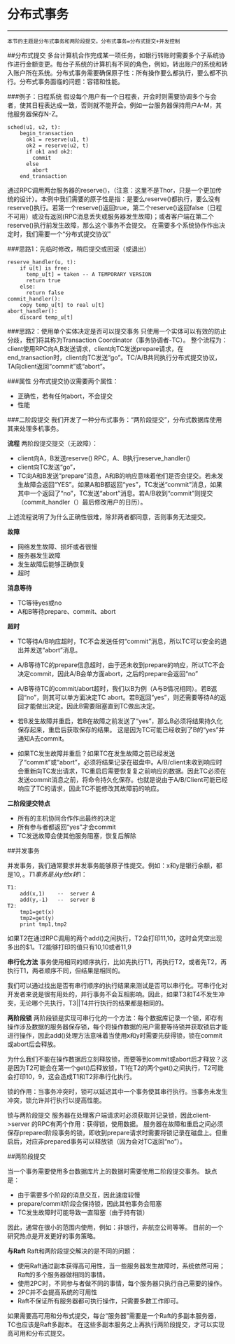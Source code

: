 # 分布式事务

---

    本节的主题是分布式事务和两阶段提交。分布式事务=分布式提交+并发控制
    
##分布式提交
多台计算机合作完成某一项任务，如银行转账时需要多个子系统协作进行金额变更。每台子系统的计算机有不同的角色，例如，转出账户的系统和转入账户所在系统。分布式事务需要确保原子性：所有操作要么都执行，要么都不执行。分布式事务面临的问题：容错和性能。
    
###例子：日程系统
假设每个用户有一个日程表，开会时则需要协调多个与会者，使其日程表达成一致，否则就不能开会。例如一台服务器保持用户A-M，其他服务器保存N-Z。
```
sched(u1, u2, t):
    begin_transaction
      ok1 = reserve(u1, t)
      ok2 = reserve(u2, t)
      if ok1 and ok2:
        commit
      else
        abort
    end_transaction
```
通过RPC调用两台服务器的reserve()，（注意：这里不是Thor，只是一个更加传统的设计）。本例中我们需要的原子性是指：是要么reserve()都执行，要么没有reserve()执行。若第一个reserve()返回true，第二个reserve()返回false（日程不可用）或没有返回(RPC消息丢失或服务器发生故障)；或者客户端在第二个reserve()执行前发生故障，那么这个事务不会提交。
在需要多个系统协作作出决定时，我们需要一个“分布式提交协议”

###思路1：先临时修改，稍后提交或回滚（或退出）
```
reserve_handler(u, t):
    if u[t] is free:
      temp_u[t] = taken -- A TEMPORARY VERSION
      return true
    else:
      return false
commit_handler():
    copy temp_u[t] to real u[t]
abort_handler():
    discard temp_u[t]
```

###思路2：使用单个实体决定是否可以提交事务
只使用一个实体可以有效的防止分歧，我们将其称为Transaction Coordinator（事务协调者-TC）。
整个流程为：client使用RPC向A,B发送请求，client向TC发送prepare请求，在end_transaction时，client向TC发送“go”。TC/A/B共同执行分布式提交协议，TA向client返回“commit”或“abort”。

###属性
分布式提交协议需要两个属性：

*   正确性，若有任何abort，不会提交
*   性能

###二阶段提交
我们开发了一种分布式事务：“两阶段提交”，分布式数据库使用其来处理多机事务。

**流程**
两阶段提交提交（无故障）：

* client向A，B发送reserve() RPC，A、B执行reserve_handler()
* client向TC发送“go”，
* TC向A和B发送“prepare”消息，A和B的响应意味着他们是否会提交。若未发生故障会返回“YES”。如果A和B都返回“yes”，TC发送“commit”消息，如果其中一个返回了“no”，TC发送“abort”消息。若A/B收到“commit”则提交（commit_handler（）最后修改用户的日历）。

上述流程说明了为什么正确性很难，除非两者都同意，否则事务无法提交。


**故障**

* 网络发生故障、损坏或者很慢
* 服务器发生故障
* 发生故障后能够正确恢复
* 超时

**消息等待**

* TC等待yes或no
* A和B等待prepare、commit、abort

**超时**

* TC等待A/B响应超时，TC不会发送任何“commit”消息，所以TC可以安全的退出并发送“abort”消息。

* A/B等待TC的prepare信息超时，由于还未收到prepare的响应，所以TC不会决定commit，因此A/B会单方面abort，之后的prepare会返回“no”

* A/B等待TC的commit/abort超时，我们以B为例（A与B情况相同）。若B返回“no”，则其可以单方面决定TC abort。若B返回“yes”，则还需要等待A的返回才能做出决定。因此B需要阻塞直到TC做出决定。

* 若B发生故障并重启，若B在故障之前发送了“yes”，那么B必须将结果持久化保存起来，重启后获取保存的结果。 这是因为TC可能已经收到了B的“yes”并通知A去commit。

* 如果TC发生故障并重启？如果TC在发生故障之前已经发送了“commit”或“abort”，必须将结果记录在磁盘中。A/B/client未收到响应时会重新向TC发出请求，TC重启后需要恢复复之前响应的数据。因此TC必须在发送commit消息之前，将命令持久化保存。也就是说由于A/B/Client可能已经响应了TC的请求，因此TC不能修改其故障前的响应。

**二阶段提交特点**

* 所有的主机协同合作作出最终的决定
* 所有参与者都返回“yes”才会commit
* TC发送故障会使其他服务阻塞，恢复后解除

##并发事务

并发事务，我们通常要求并发事务能够原子性提交。例如：x和y是银行余额，都是$10,。
T1事务是从y给x转$1：
```
T1:
    add(x,1)    --  server A
    add(y,-1)   --  server B
T2:
    tmp1=get(x)
    tmp2=get(y)
    print tmp1,tmp2
```
如果T2在通过RPC调用的两个add()之间执行，T2会打印11,10，这时会凭空出现多出的$1。T2能够打印的值只有10,10或者11,9

**串行化方法**
事务使用相同的顺序执行，比如先执行T1，再执行T2，或者先T2，再执行T1，两者顺序不同，但结果是相同的。

我们可以通过找出是否有串行顺序的执行结果来测试是否可以串行化。可串行化对开发者来说是很有用处的，并行事务不会互相影响。因此，如果T3和T4不发生冲突，无论哪个先执行，T3||T4并行执行的结果都是相同的。

**两阶段锁**
两阶段锁是实现可串行化的一个方法：每个数据库记录一个锁，即存有操作涉及数据的服务器保存锁，每个将操作数据的用户需要等待锁并获取锁后才能进行操作，因此add()处理方法意味着当使用x和y时需要先获得锁，锁在commit或abort后会释放。

为什么我们不能在操作数据后立刻释放锁，而要等到commit或abort后才释放？这是因为T2可能会在第一个get()后释放锁，T1在T2的两个get()之间执行，T2可能会打印10，9，这会造成T1和T2非串行化执行。

锁的作用：当事务冲突时，锁可以延迟其中一个事务使其串行执行。当事务未发生冲突，锁允许并行执行以提高性能。

锁与两阶段提交
服务器在处理客户端请求时必须获取并记录锁，因此client->server 的RPC有两个作用：获得锁，使用数据。
服务器在故障和重启之间必须保存prepared阶段事务的锁，即收到prepare请求时需要将锁记录在磁盘上。但重启后，对应非prepared事务可以释放锁（因为会对TC返回“no”）。

##两阶段提交

当一个事务需要使用多台数据库片上的数据时需要使用二阶段提交事务。
缺点是：
* 由于需要多个阶段的消息交互，因此速度较慢
* prepare/commit阶段会保持锁，因此其他事务会阻塞
* TC发生故障时可能导致一直阻塞（由于持有锁）

因此，通常在很小的范围内使用，例如：非银行，非航空公司等等。
目前的一个研究热点是开发更好的事务策略。

**与Raft**
Raft和两阶段提交解决的是不同的问题：

* 使用Raft通过副本获得高可用性，当一些服务器发生故障时，系统依然可用；Raft的多个服务器做相同的事情。
* 使用2PC时，不同参与者做不同的事情，每个服务器只执行自己需要的操作。
* 2PC并不会提高系统的可用性
* Raft不保证所有服务器都可执行操作，只需要多数工作即可。

如果需要高可用和分布式提交，每台“服务器”需要是一个Raft的多副本服务器，TC也应该是Raft多副本。
在这些多副本服务之上再执行两阶段提交，才可以实现高可用和分布式提交。

